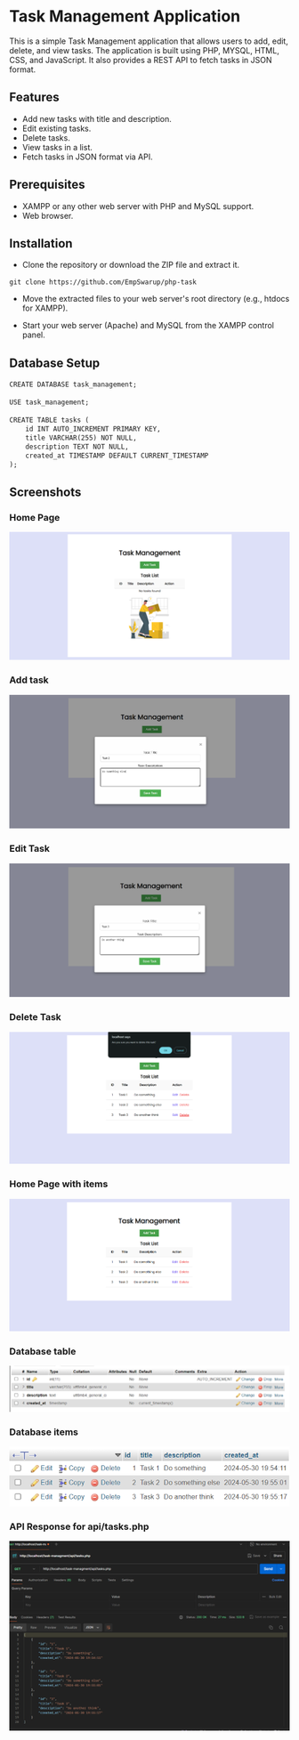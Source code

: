 # Task Management Application
This is a simple Task Management application that allows users to add, edit, delete, and view tasks. The application is built using PHP, MYSQL, HTML, CSS, and JavaScript. It also provides a REST API to fetch tasks in JSON format.

## Features
- Add new tasks with title and description.
- Edit existing tasks.
- Delete tasks.
- View tasks in a list.
- Fetch tasks in JSON format via API.

## Prerequisites
- XAMPP or any other web server with PHP and MySQL support.
- Web browser.

## Installation
- Clone the repository or download the ZIP file and extract it.

```
git clone https://github.com/EmpSwarup/php-task
```

- Move the extracted files to your web server's root directory (e.g., htdocs for XAMPP).

- Start your web server (Apache) and MySQL from the XAMPP control panel.

## Database Setup
```
CREATE DATABASE task_management;

USE task_management;

CREATE TABLE tasks (
    id INT AUTO_INCREMENT PRIMARY KEY,
    title VARCHAR(255) NOT NULL,
    description TEXT NOT NULL,
    created_at TIMESTAMP DEFAULT CURRENT_TIMESTAMP
);
```

## Screenshots
### Home Page
![HomePage](https://github.com/EmpSwarup/php-task/blob/main/images/screenshot-1.png?raw=true "HomePage")

### Add task
![AddTask](https://github.com/EmpSwarup/php-task/blob/main/images/screenshot-2.png?raw=true "AddTask")

### Edit Task
![EditTask](https://github.com/EmpSwarup/php-task/blob/main/images/screenshot-3.png?raw=true "EditTask")

### Delete Task
![DeleteTask](https://github.com/EmpSwarup/php-task/blob/main/images/screenshot-4.png?raw=true "DeleteTask")

### Home Page with items
![HomePageWithItems](https://github.com/EmpSwarup/php-task/blob/main/images/screenshot-8.png?raw=true "HomePageWithItems")

### Database table
![DatabaseTable](https://github.com/EmpSwarup/php-task/blob/main/images/screenshot-5.png?raw=true "DatabaseTable")

### Database items
![DatabaseItems](https://github.com/EmpSwarup/php-task/blob/main/images/screenshot-6.png?raw=true "DatabaseItems")

### API Response for api/tasks.php
![API](https://github.com/EmpSwarup/php-task/blob/main/images/screenshot-7.png?raw=true "API")